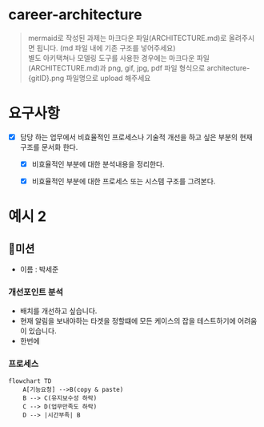 # career-architecture
> mermaid로 작성된 과제는 마크다운 파일(ARCHITECTURE.md)로 올려주시면 됩니다. (md 파일 내에 기존 구조를 넣어주세요)<br>
> 별도 아키택쳐나 모델링 도구를 사용한 경우에는 마크다운 파일(ARCHITECTURE.md)과 png, gif, jpg, pdf 파일 형식으로 architecture-{gitID}.png 파일명으로 upload 해주세요
# 요구사항
- [x] 담당 하는 업무에서 비효율적인 프로세스나 기술적 개선을 하고 싶은 부분의 현재 구조를 문서화 한다.
  - [x] 비효율적인 부분에 대한 분석내용을 정리한다.
  - [x] 비효율적인 부분에 대한 프로세스 또는 시스템 구조를 그려본다.



# 예시 2

## 🚀미션
- 이름 : 박세준

### 개선포인트 분석
- 배치를 개선하고 싶습니다.
- 현재 알림을 보내야하는 타겟을 정할떄에 모든 케이스의 잡을 테스트하기에 어려움이 있습니다.
- 한번에  

### 프로세스
```mermaid
flowchart TD
    A[기능요청] -->B(copy & paste)
    B --> C(유지보수성 하락)
    C --> D(업무만족도 하락)
    D --> |시간부족| B
```
